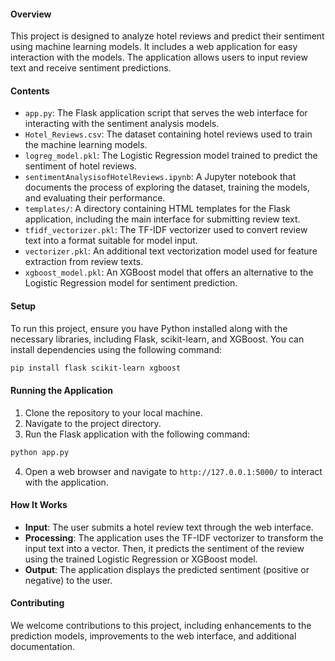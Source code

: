 #### Overview
This project is designed to analyze hotel reviews and predict their sentiment using machine learning models. It includes a web application for easy interaction with the models. The application allows users to input review text and receive sentiment predictions.

#### Contents
- `app.py`: The Flask application script that serves the web interface for interacting with the sentiment analysis models.
- `Hotel_Reviews.csv`: The dataset containing hotel reviews used to train the machine learning models.
- `logreg_model.pkl`: The Logistic Regression model trained to predict the sentiment of hotel reviews.
- `sentimentAnalysisofHotelReviews.ipynb`: A Jupyter notebook that documents the process of exploring the dataset, training the models, and evaluating their performance.
- `templates/`: A directory containing HTML templates for the Flask application, including the main interface for submitting review text.
- `tfidf_vectorizer.pkl`: The TF-IDF vectorizer used to convert review text into a format suitable for model input.
- `vectorizer.pkl`: An additional text vectorization model used for feature extraction from review texts.
- `xgboost_model.pkl`: An XGBoost model that offers an alternative to the Logistic Regression model for sentiment prediction.

#### Setup
To run this project, ensure you have Python installed along with the necessary libraries, including Flask, scikit-learn, and XGBoost. You can install dependencies using the following command:

```bash
pip install flask scikit-learn xgboost
```

#### Running the Application
1. Clone the repository to your local machine.
2. Navigate to the project directory.
3. Run the Flask application with the following command:

```bash
python app.py
```

4. Open a web browser and navigate to `http://127.0.0.1:5000/` to interact with the application.

#### How It Works
- **Input**: The user submits a hotel review text through the web interface.
- **Processing**: The application uses the TF-IDF vectorizer to transform the input text into a vector. Then, it predicts the sentiment of the review using the trained Logistic Regression or XGBoost model.
- **Output**: The application displays the predicted sentiment (positive or negative) to the user.

#### Contributing
We welcome contributions to this project, including enhancements to the prediction models, improvements to the web interface, and additional documentation.
